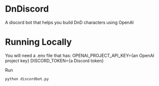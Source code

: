 # DnDiscord
A discord bot that helps you build DnD characters using OpenAI

# Running Locally
You will need a .env file that has:
OPENAI_PROJECT_API_KEY={an OpenAI project key}
DISCORD_TOKEN={a Discord token}

Run 
```bash
python discordbot.py
```
